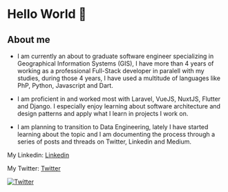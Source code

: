 # Hello World 👋

## About me

- I am currently an about to graduate software engineer specializing in Geographical Information Systems (GIS), I have more than 4 years of working as a professional Full-Stack developer in paralell with my studies, during those 4 years, I have used a multitude of languages like PhP, Python, Javascript and Dart.

- I am proficient in and worked most with Laravel, VueJS, NuxtJS, Flutter and Django. I especially enjoy learning about software architecture and design patterns and apply what I learn in projects I work on.

- I am planning to transition to Data Engineering, lately I have started learning about the topic and I am documenting the process through a series of posts and threads on Twitter, Linkedin and Medium.

My Linkedin: [Linkedin](https://www.linkedin.com/in/hamza-mogni/)

My Twitter: [Twitter](https://twitter.com/hamza_mogni)

[![Twitter][1.2]][1]

[1]: https://twitter.com/hamza_mogni
[1.2]: http://i.imgur.com/wWzX9uB.png "twitter icon without padding"

<!--
**hamzamogni/hamzamogni** is a ✨ _special_ ✨ repository because its `README.md` (this file) appears on your GitHub profile.

Here are some ideas to get you started:

- 🔭 I’m currently working on ...
- 🌱 I’m currently learning ...
- 👯 I’m looking to collaborate on ...
- 🤔 I’m looking for help with ...
- 💬 Ask me about ...
- 📫 How to reach me: ...
- 😄 Pronouns: ...
- ⚡ Fun fact: ...
-->
